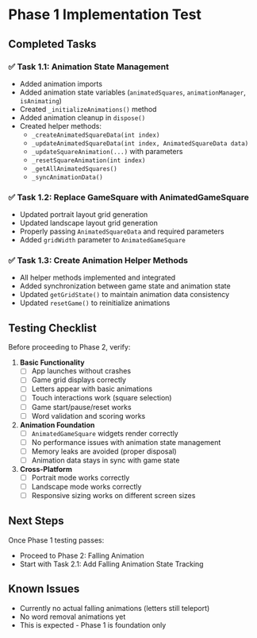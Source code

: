 # Phase 1 Implementation Test

## Completed Tasks

### ✅ Task 1.1: Animation State Management
- Added animation imports
- Added animation state variables (`animatedSquares`, `animationManager`, `isAnimating`)
- Created `_initializeAnimations()` method
- Added animation cleanup in `dispose()`
- Created helper methods:
  - `_createAnimatedSquareData(int index)`
  - `_updateAnimatedSquareData(int index, AnimatedSquareData data)`
  - `_updateSquareAnimation(...)` with parameters
  - `_resetSquareAnimation(int index)`
  - `_getAllAnimatedSquares()`
  - `_syncAnimationData()`

### ✅ Task 1.2: Replace GameSquare with AnimatedGameSquare
- Updated portrait layout grid generation
- Updated landscape layout grid generation
- Properly passing `AnimatedSquareData` and required parameters
- Added `gridWidth` parameter to `AnimatedGameSquare`

### ✅ Task 1.3: Create Animation Helper Methods
- All helper methods implemented and integrated
- Added synchronization between game state and animation state
- Updated `getGridState()` to maintain animation data consistency
- Updated `resetGame()` to reinitialize animations

## Testing Checklist

Before proceeding to Phase 2, verify:

1. **Basic Functionality**
   - [ ] App launches without crashes
   - [ ] Game grid displays correctly 
   - [ ] Letters appear with basic animations
   - [ ] Touch interactions work (square selection)
   - [ ] Game start/pause/reset works
   - [ ] Word validation and scoring works

2. **Animation Foundation**
   - [ ] `AnimatedGameSquare` widgets render correctly
   - [ ] No performance issues with animation state management
   - [ ] Memory leaks are avoided (proper disposal)
   - [ ] Animation data stays in sync with game state

3. **Cross-Platform**
   - [ ] Portrait mode works correctly
   - [ ] Landscape mode works correctly  
   - [ ] Responsive sizing works on different screen sizes

## Next Steps

Once Phase 1 testing passes:
- Proceed to Phase 2: Falling Animation
- Start with Task 2.1: Add Falling Animation State Tracking

## Known Issues

- Currently no actual falling animations (letters still teleport)
- No word removal animations yet
- This is expected - Phase 1 is foundation only
